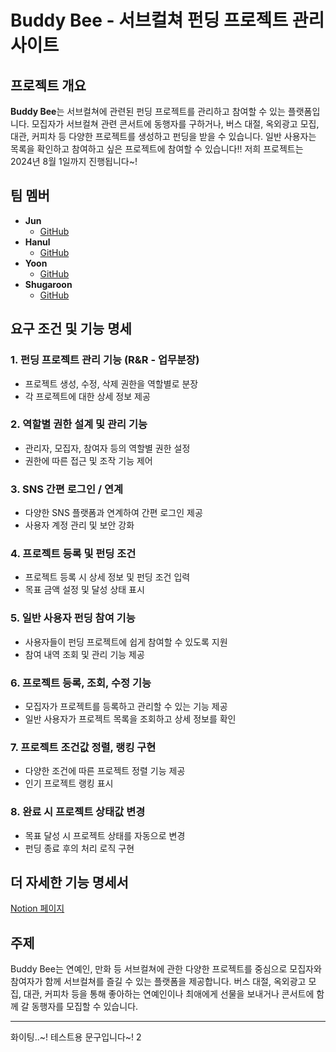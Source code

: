 # Buddy Bee - 서브컬쳐 펀딩 프로젝트 관리 사이트

## 프로젝트 개요

**Buddy Bee**는 서브컬쳐에 관련된 펀딩 프로젝트를 관리하고 참여할 수 있는 플랫폼입니다. 모집자가 서브컬쳐 관련 콘서트에 동행자를 구하거나, 버스 대절, 옥외광고 모집, 대관, 커피차 등 다양한 프로젝트를 생성하고 펀딩을 받을 수 있습니다. 일반 사용자는 목록을 확인하고 참여하고 싶은 프로젝트에 참여할 수 있습니다!!
저희 프로젝트는 2024년 8월 1일까지 진행됩니다~!

## 팀 멤버

- **Jun**
  - [GitHub](https://github.com/jun1378527)
- **Hanul**
  - [GitHub](https://github.com/shircorgi)
- **Yoon**
  - [GitHub](https://github.com/yoon-arc)
- **Shugaroon**
  - [GitHub](https://github.com/Shugaroon)

## 요구 조건 및 기능 명세

### 1. 펀딩 프로젝트 관리 기능 (R&R - 업무분장)

- 프로젝트 생성, 수정, 삭제 권한을 역할별로 분장
- 각 프로젝트에 대한 상세 정보 제공

### 2. 역할별 권한 설계 및 관리 기능

- 관리자, 모집자, 참여자 등의 역할별 권한 설정
- 권한에 따른 접근 및 조작 기능 제어

### 3. SNS 간편 로그인 / 연계

- 다양한 SNS 플랫폼과 연계하여 간편 로그인 제공
- 사용자 계정 관리 및 보안 강화

### 4. 프로젝트 등록 및 펀딩 조건

- 프로젝트 등록 시 상세 정보 및 펀딩 조건 입력
- 목표 금액 설정 및 달성 상태 표시

### 5. 일반 사용자 펀딩 참여 기능

- 사용자들이 펀딩 프로젝트에 쉽게 참여할 수 있도록 지원
- 참여 내역 조회 및 관리 기능 제공

### 6. 프로젝트 등록, 조회, 수정 기능

- 모집자가 프로젝트를 등록하고 관리할 수 있는 기능 제공
- 일반 사용자가 프로젝트 목록을 조회하고 상세 정보를 확인

### 7. 프로젝트 조건값 정렬, 랭킹 구현

- 다양한 조건에 따른 프로젝트 정렬 기능 제공
- 인기 프로젝트 랭킹 표시

### 8. 완료 시 프로젝트 상태값 변경

- 목표 달성 시 프로젝트 상태를 자동으로 변경
- 펀딩 종료 후의 처리 로직 구현

## 더 자세한 기능 명세서

[Notion 페이지](https://www.notion.so/72e2cddac15c4c0ab688f08d3f7cd529)

## 주제

Buddy Bee는 연예인, 만화 등 서브컬쳐에 관한 다양한 프로젝트를 중심으로 모집자와 참여자가 함께 서브컬쳐를 즐길 수 있는 플랫폼을 제공합니다. 버스 대절, 옥외광고 모집, 대관, 커피차 등을 통해 좋아하는 연예인이나 최애에게 선물을 보내거나 콘서트에 함께 갈 동행자를 모집할 수 있습니다.

---

화이팅..~!
테스트용 문구입니다~! 2
